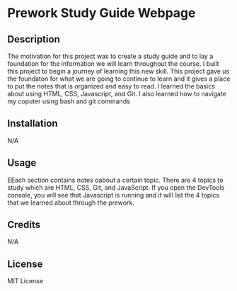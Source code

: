 # Prework Study Guide Webpage

## Description

The motivation for this project was to create a study guide and to lay a foundation for the information we will learn throughout the course. I built this project to begin a journey of learning this new skill. This project gave us the foundaton for what we are going to continue to learn and it gives a place to put the notes that is organized and easy to read. I learned the basics about using HTML, CSS, Javascript, and Git. I also learned how to navigate my coputer using bash and git commands

## Installation

N/A

## Usage

EEach section contains notes oabout a certain topic. There are 4 topics to study which are HTML, CSS, Git, and JavaScript. If you open the DevTools console, you will see that Javascript is running and it will list the 4 topics that we learned about through the prework.

## Credits

N/A

## License

MIT License